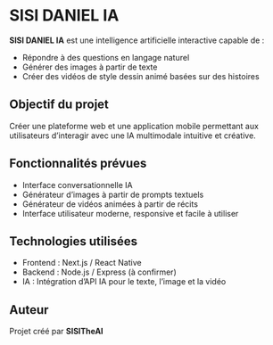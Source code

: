 # SISI DANIEL IA

**SISI DANIEL IA** est une intelligence artificielle interactive capable de :
- Répondre à des questions en langage naturel
- Générer des images à partir de texte
- Créer des vidéos de style dessin animé basées sur des histoires

## Objectif du projet
Créer une plateforme web et une application mobile permettant aux utilisateurs d’interagir avec une IA multimodale intuitive et créative.

## Fonctionnalités prévues
- Interface conversationnelle IA
- Générateur d’images à partir de prompts textuels
- Générateur de vidéos animées à partir de récits
- Interface utilisateur moderne, responsive et facile à utiliser

## Technologies utilisées
- Frontend : Next.js / React Native
- Backend : Node.js / Express (à confirmer)
- IA : Intégration d’API IA pour le texte, l’image et la vidéo

## Auteur
Projet créé par **SISITheAI**
